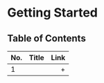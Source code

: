 
# Getting Started
## Table of Contents

No. | Title | Link
| ------------- |:-------------| -----:|
1 |  | +



